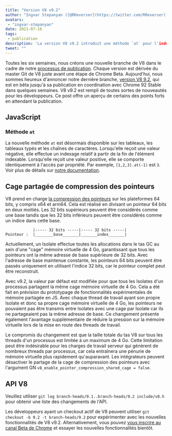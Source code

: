 ```yaml
---
title: "Version V8 v9.2"
author: "Ingvar Stepanyan ([@RReverser](https://twitter.com/RReverser))"
avatars:
 - "ingvar-stepanyan"
date: 2021-07-16
tags:
 - publication
description: 'La version V8 v9.2 introduit une méthode `at` pour l'indexation relative et des améliorations de la compression des pointeurs.'
tweet: ""
---
```

Toutes les six semaines, nous créons une nouvelle branche de V8 dans le cadre de notre [processus de publication](https://v8.dev/docs/release-process). Chaque version est dérivée du master Git de V8 juste avant une étape de Chrome Beta. Aujourd'hui, nous sommes heureux d'annoncer notre dernière branche, [version V8 9.2](https://chromium.googlesource.com/v8/v8.git/+log/branch-heads/9.2), qui est en bêta jusqu'à sa publication en coordination avec Chrome 92 Stable dans quelques semaines. V8 v9.2 est rempli de toutes sortes de nouveautés pour les développeurs. Ce post offre un aperçu de certains des points forts en attendant la publication.

<!--truncate-->
## JavaScript

### Méthode `at`

La nouvelle méthode `at` est désormais disponible sur les tableaux, les tableaux typés et les chaînes de caractères. Lorsqu'elle reçoit une valeur négative, elle effectue un indexage relatif à partir de la fin de l'élément indexable. Lorsqu'elle reçoit une valeur positive, elle se comporte identiquement à l'accès par propriété. Par exemple, `[1,2,3].at(-1)` est `3`. Voir plus de détails sur [notre documentation](https://v8.dev/features/at-method).

## Cage partagée de compression des pointeurs

V8 prend en charge [la compression des pointeurs](https://v8.dev/blog/pointer-compression) sur les plateformes 64 bits, y compris x64 et arm64. Cela est réalisé en divisant un pointeur 64 bits en deux moitiés. Les 32 bits supérieurs peuvent être considérés comme une base tandis que les 32 bits inférieurs peuvent être considérés comme un indice dans cette base.

```
            |----- 32 bits -----|----- 32 bits -----|
Pointeur :  |________base_______|_______index_______|
```

Actuellement, un Isolate effectue toutes les allocations dans le tas GC au sein d'une "cage" mémoire virtuelle de 4 Go, garantissant que tous les pointeurs ont la même adresse de base supérieure de 32 bits. Avec l'adresse de base maintenue constante, les pointeurs 64 bits peuvent être passés uniquement en utilisant l'indice 32 bits, car le pointeur complet peut être reconstruit.

Avec v9.2, la valeur par défaut est modifiée pour que tous les Isolates d'un processus partagent la même cage mémoire virtuelle de 4 Go. Cela a été fait en prévision du prototypage de fonctionnalités expérimentales de mémoire partagée en JS. Avec chaque thread de travail ayant son propre Isolate et donc sa propre cage mémoire virtuelle de 4 Go, les pointeurs ne pouvaient pas être transmis entre Isolates avec une cage par Isolate car ils ne partageaient pas la même adresse de base. Ce changement présente également l'avantage supplémentaire de réduire la pression sur la mémoire virtuelle lors de la mise en route des threads de travail.

Le compromis du changement est que la taille totale du tas V8 sur tous les threads d'un processus est limitée à un maximum de 4 Go. Cette limitation peut être indésirable pour les charges de travail serveur qui génèrent de nombreux threads par processus, car cela entraînera une pénurie de mémoire virtuelle plus rapidement qu'auparavant. Les intégrateurs peuvent désactiver le partage de la cage de compression des pointeurs avec l'argument GN `v8_enable_pointer_compression_shared_cage = false`.

## API V8

Veuillez utiliser `git log branch-heads/9.1..branch-heads/9.2 include/v8.h` pour obtenir une liste des changements de l'API.

Les développeurs ayant un checkout actif de V8 peuvent utiliser `git checkout -b 9.2 -t branch-heads/9.2` pour expérimenter avec les nouvelles fonctionnalités de V8 v9.2. Alternativement, vous pouvez [vous inscrire au canal Beta de Chrome](https://www.google.com/chrome/browser/beta.html) et essayer les nouvelles fonctionnalités bientôt.
